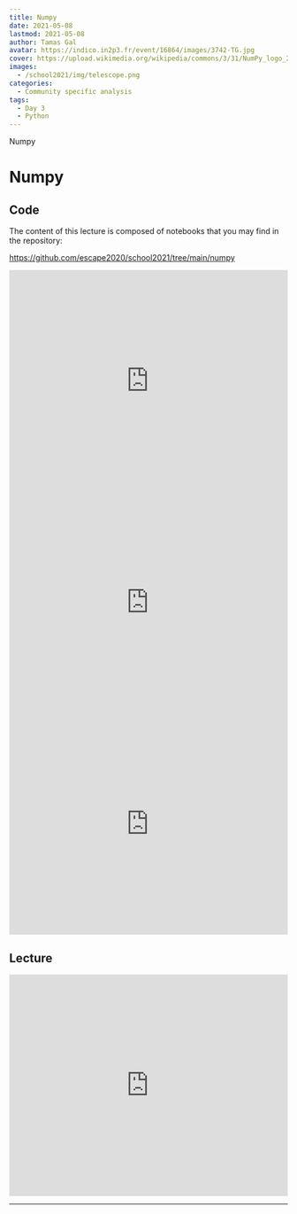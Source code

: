 ```yaml
---
title: Numpy
date: 2021-05-08
lastmod: 2021-05-08
author: Tamas Gal
avatar: https://indico.in2p3.fr/event/16864/images/3742-TG.jpg
cover: https://upload.wikimedia.org/wikipedia/commons/3/31/NumPy_logo_2020.svg
images:
  - /school2021/img/telescope.png
categories:
  - Community specific analysis
tags:
  - Day 3
  - Python
---
```

Numpy

<!--more-->
<!---->

<!-- Dear instructor:
* The dates at the top of this markdown (.md) document will help order the classes in the portal.
Please, if you don't need to, do not change the one that is now.
* Take into account that there is a feature in the dates: if you use a date in the future, the class will be not visible in the portal until the date you have assigned.
* You can create dedicated folders if you need to.
* But if you simply need to add some pictures, you can use the folder ../static/img/ mentioned at the top as /school2021/img/
-->

<!---->

# Numpy


## Code
 
The content of this lecture is composed of notebooks that you may find in the repository:

https://github.com/escape2020/school2021/tree/main/numpy


<iframe frameborder="0" height="400" width="100%" scrolling="yes" src="https://nbviewer.jupyter.org/github/escape2020/school2021/blob/main/numpy/1.%20NumPy%20Warming%20Up.ipynb"></iframe>

<iframe frameborder="0" height="400" width="100%" scrolling="yes" src="https://nbviewer.jupyter.org/github/escape2020/school2021/blob/main/numpy/3.%20Nearest%20Points.ipynb"></iframe>

<iframe frameborder="0" height="400" width="100%" scrolling="yes" src="https://nbviewer.jupyter.org/github/escape2020/school2021/blob/main/numpy/4.%20Binary%20Data.ipynb"></iframe>


## Lecture

<iframe width="100%" height="400" src="https://www.youtube.com/embed/3Zx5zIR9Hyw" title="YouTube video player" frameborder="0" allow="accelerometer; autoplay; clipboard-write; encrypted-media; gyroscope; picture-in-picture" allowfullscreen></iframe>


---
